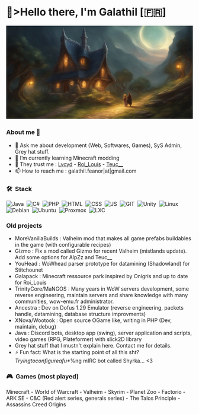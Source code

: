 # 💙>Hello there, I'm Galathil [🇫🇷]
<picture>
  <img alt="Github profile banner" src="github-profile-banner.jpg">
</picture>

### About me 👋
- 💬 Ask me about development (Web, Softwares, Games), SyS Admin, Grey hat stuff.
- 🌱 I’m currently learning Minecraft modding
- 💜 They trust me : [Lvcyd](https://www.twitch.tv/lvcyd) - [Roi_Louis](https://www.youtube.com/@RoiLouisMC) - [Teuc__](https://www.twitch.tv/teuc__)
- 📫 How to reach me : galathil.feanor|at|gmail.com

### 🛠 &nbsp;Stack
![Java](https://img.shields.io/badge/Java-05122A?style=flat&logo=java&logoColor=blue)&nbsp;
![C#](https://img.shields.io/badge/C%20Sharp-05122A?style=flat&logo=csharp&logoColor=blue)&nbsp;
![PHP](https://img.shields.io/badge/PHP-05122A?style=flat&logo=php&logoColor=blue)&nbsp;
![HTML](https://img.shields.io/badge/HTML-05122A?style=flat&logo=html5&logoColor=blue)&nbsp;
![CSS](https://img.shields.io/badge/CSS-05122A?style=flat&logo=css3&logoColor=blue)&nbsp;
![JS](https://img.shields.io/badge/JS-05122A?style=flat&logo=javascript&logoColor=blue)&nbsp;
![GIT](https://img.shields.io/badge/GIT-05122A?style=flat&logo=git&logoColor=blue)&nbsp;
![Unity](https://img.shields.io/badge/Unity-05122A?style=flat&logo=unity&logoColor=blue)&nbsp;
![Linux](https://img.shields.io/badge/Linux-05122A?style=flat&logo=linux&logoColor=blue)&nbsp;
![Debian](https://img.shields.io/badge/Debian-05122A?style=flat&logo=debian&logoColor=blue)&nbsp;
![Ubuntu](https://img.shields.io/badge/Ubuntu-05122A?style=flat&logo=ubuntu&logoColor=blue)&nbsp;
![Proxmox](https://img.shields.io/badge/Proxmox-05122A?style=flat&logo=proxmox&logoColor=blue)&nbsp;
![LXC](https://img.shields.io/badge/LXC-05122A?style=flat&logo=lxc&logoColor=blue)&nbsp;

### Old projects
- MoreVanillaBuilds : Valheim mod that makes all game prefabs buildables in the game (with configurable recipes)
- Gizmo : Fix a mod called Gizmo for recent Valheim (mistlands update). Add some options for AlpZz and Teuc__
- YouHead : WoWhead parser prototype for datamining (Shadowland) for Stitchounet
- Galapack : Minecraft ressource park inspired by Onigris and up to date for Roi_Louis
- TrinityCore/MaNGOS : Many years in WoW servers development, some reverse engineering, maintain servers and share knowledge with many communities, wow-emu.fr administrator.
- Ancestra : Dev on Dofus 1.29 Emulator (reverse engineering, packets handle, datamining, database structure improvments)
- XNova/Wootook : Open source OGame like, writing in PHP (Dev, maintain, debug)
- Java : Discord bots, desktop app (swing), server application and scripts, video games (RPG, Plateformer) with slick2D library
- Grey hat stuff that I mustn't explain here. Contact me for details.
- ⚡ Fun fact: What is the starting point of all this sh$t? Trying to configure a fu*$%ng mIRC bot called Shyrka... <3

### 🎮 &nbsp;Games (most played)
Minecraft - World of Warcraft - Valheim - Skyrim - Planet Zoo - Factorio - ARK SE - C&C (Red alert series, generals series) - The Talos Principle - Assassins Creed Origins

<!--
**galathil/galathil** is a ✨ _special_ ✨ repository because its `README.md` (this file) appears on your GitHub profile.

Here are some ideas to get you started:

- 🔭 I’m currently working on ...
- 🌱 I’m currently learning ...
- 👯 I’m looking to collaborate on ...
- 🤔 I’m looking for help with ...
- 💬 Ask me about ...
- 📫 How to reach me: ...
- 😄 Pronouns: ...
- ⚡ Fun fact: ...
-->
